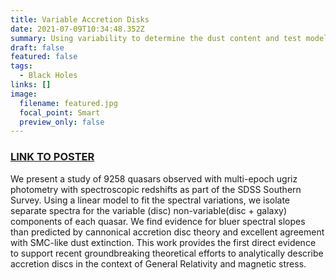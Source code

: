 ```yaml
---
title: Variable Accretion Disks
date: 2021-07-09T10:34:48.352Z
summary: Using variability to determine the dust content and test models of the intrinsic spectral index of quasar variations
draft: false
featured: false
tags:
  - Black Holes
links: []
image:
  filename: featured.jpg
  focal_point: Smart
  preview_only: false
---
```

### [LINK TO POSTER](nam_varquasars.png)


We present a study of 9258 quasars observed with multi-epoch ugriz photometry with spectroscopic redshifts as part of the SDSS Southern Survey. Using a linear model to fit the spectral variations, we isolate separate spectra for the variable (disc) non-variable(disc + galaxy) components of each quasar. We find evidence for bluer spectral slopes than predicted by cannonical accretion disc theory and excellent agreement with SMC-like dust extinction. This work provides the first direct evidence to support recent groundbreaking theoretical efforts to analytically describe accretion discs in the context of General Relativity and magnetic stress. 